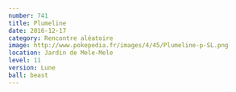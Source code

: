 ```yaml
---
number: 741
title: Plumeline
date: 2016-12-17
category: Rencontre aléatoire
image: http://www.pokepedia.fr/images/4/45/Plumeline-p-SL.png
location: Jardin de Mele-Mele
level: 11
version: Lune
ball: beast
---
```

